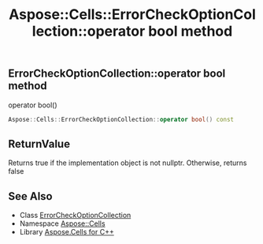 ﻿---
title: Aspose::Cells::ErrorCheckOptionCollection::operator bool method
linktitle: operator bool
second_title: Aspose.Cells for C++ API Reference
description: 'Aspose::Cells::ErrorCheckOptionCollection::operator bool method. operator bool() in C++.'
type: docs
weight: 400
url: /cpp/aspose.cells/errorcheckoptioncollection/operator_bool/
---
## ErrorCheckOptionCollection::operator bool method


operator bool()

```cpp
Aspose::Cells::ErrorCheckOptionCollection::operator bool() const
```


## ReturnValue

Returns true if the implementation object is not nullptr. Otherwise, returns false

## See Also

* Class [ErrorCheckOptionCollection](../)
* Namespace [Aspose::Cells](../../)
* Library [Aspose.Cells for C++](../../../)

